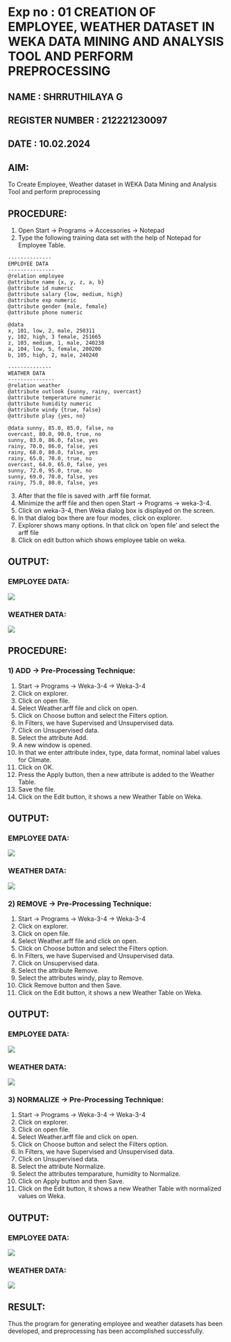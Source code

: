 # Exp no : 01 CREATION OF EMPLOYEE, WEATHER DATASET IN WEKA DATA MINING AND ANALYSIS TOOL AND PERFORM PREPROCESSING
## NAME : SHRRUTHILAYA G
## REGISTER NUMBER : 212221230097
## DATE : 10.02.2024
## AIM: 
  To Create Employee, Weather dataset in WEKA Data Mining and Analysis Tool and perform preprocessing
## PROCEDURE: 
1) Open Start -> Programs -> Accessories -> Notepad
2) Type the following training data set with the help of Notepad for Employee Table.

```
--------------
EMPLOYEE DATA
---------------
@relation employee
@attribute name {x, y, z, a, b}
@attribute id numeric
@attribute salary {low, medium, high}
@attribute exp numeric
@attribute gender {male, female}
@attribute phone numeric

@data
x, 101, low, 2, male, 250311
y, 102, high, 3 female, 251665
z, 103, medium, 1, male, 240238
a, 104, low, 5, female, 200200
b, 105, high, 2, male, 240240

--------------
WEATHER DATA
---------------
@relation weather
@attribute outlook {sunny, rainy, overcast}
@attribute temperature numeric 
@attribute humidity numeric
@attribute windy {true, false} 
@attribute play {yes, no}

@data sunny, 85.0, 85.0, false, no 
overcast, 80.0, 90.0, true, no 
sunny, 83.0, 86.0, false, yes 
rainy, 70.0, 86.0, false, yes 
rainy, 68.0, 80.0, false, yes 
rainy, 65.0, 70.0, true, no 
overcast, 64.0, 65.0, false, yes 
sunny, 72.0, 95.0, true, no 
sunny, 69.0, 70.0, false, yes 
rainy, 75.0, 80.0, false, yes
```
3) After that the file is saved with .arff file format.
4) Minimize the arff file and then open Start -> Programs -> weka-3-4.
5) Click on weka-3-4, then Weka dialog box is displayed on the screen.
6) In that dialog box there are four modes, click on explorer.
7) Explorer shows many options. In that click on ‘open file’ and select the arff file
8) Click on edit button which shows employee table on weka.

## OUTPUT:
### EMPLOYEE DATA:
![](output1A.png)
### WEATHER DATA:
![](output1B.png)

## PROCEDURE:
### 1) ADD -> Pre-Processing Technique:
1) Start -> Programs -> Weka-3-4 -> Weka-3-4
2) Click on explorer.
3) Click on open file.
4) Select Weather.arff file and click on open.
5) Click on Choose button and select the Filters option.
6) In Filters, we have Supervised and Unsupervised data.
7) Click on Unsupervised data.
8) Select the attribute Add.
9) A new window is opened.
10) In that we enter attribute index, type, data format, nominal label values for Climate.
11) Click on OK.
12) Press the Apply button, then a new attribute is added to the Weather Table.
13) Save the file.
14) Click on the Edit button, it shows a new Weather Table on Weka.

## OUTPUT:
### EMPLOYEE DATA:
![](output1Dadd.png)
### WEATHER DATA:
![](output1Cadd.png) 

### 2) REMOVE -> Pre-Processing Technique:

1) Start -> Programs -> Weka-3-4 -> Weka-3-4
2) Click on explorer.
3) Click on open file.
4) Select Weather.arff file and click on open.
5) Click on Choose button and select the Filters option.
6) In Filters, we have Supervised and Unsupervised data.
7) Click on Unsupervised data.
8) Select the attribute Remove.
9) Select the attributes windy, play to Remove.
10) Click Remove button and then Save.
11) Click on the Edit button, it shows a new Weather Table on Weka.

## OUTPUT:
### EMPLOYEE DATA:
![](output1Dremove.png)
### WEATHER DATA:
![](output1Cremove.png) 

### 3) NORMALIZE -> Pre-Processing Technique:

1) Start -> Programs -> Weka-3-4 -> Weka-3-4
2) Click on explorer.
3) Click on open file.
4) Select Weather.arff file and click on open.
5) Click on Choose button and select the Filters option.
6) In Filters, we have Supervised and Unsupervised data.
7) Click on Unsupervised data.
8) Select the attribute Normalize.
9) Select the attributes temparature, humidity to Normalize.
10) Click on Apply button and then Save.
11) Click on the Edit button, it shows a new Weather Table with normalized values on Weka.

## OUTPUT:
### EMPLOYEE DATA:
![](output1Dnormalize.png)
### WEATHER DATA:
![](output1Cnormalize.png) 
## RESULT: 
Thus the program for generating employee and weather datasets has been developed, and preprocessing has been accomplished successfully.
